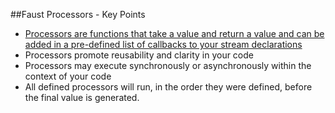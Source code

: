 ##Faust Processors - Key Points
* [Processors are functions that take a value and return a value and can be added in a pre-defined list of callbacks to your stream declarations](https://faust.readthedocs.io/en/latest/userguide/streams.html#id2)
* Processors promote reusability and clarity in your code
* Processors may execute synchronously or asynchronously within the context of your code
* All defined processors will run, in the order they were defined, before the final value is generated.